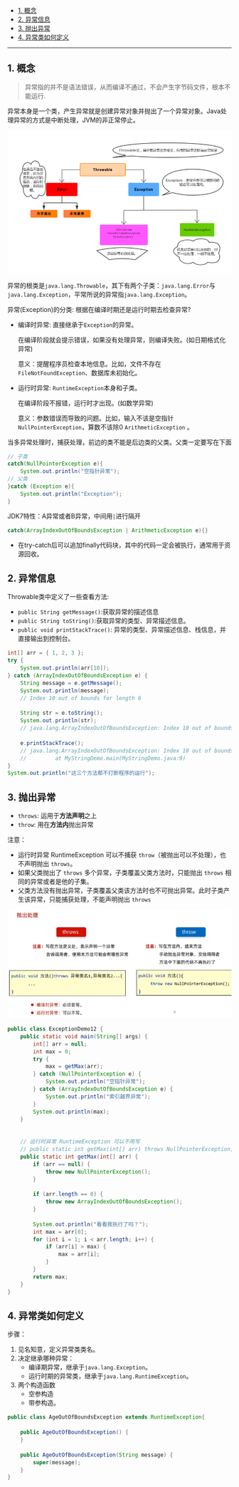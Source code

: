- [1. 概念](#1-概念)
- [2. 异常信息](#2-异常信息)
- [3. 抛出异常](#3-抛出异常)
- [4. 异常类如何定义](#4-异常类如何定义)

---
## 1. 概念

> 异常指的并不是语法错误，从而编译不通过，不会产生字节码文件，根本不能运行.

异常本身是一个类，产生异常就是创建异常对象并抛出了一个异常对象。Java处理异常的方式是中断处理，JVM的非正常停止。

![Alt text](../../../images/image-54.png)

异常的根类是`java.lang.Throwable`，其下有两个子类：`java.lang.Error`与`java.lang.Exception`，平常所说的异常指`java.lang.Exception`。

异常(Exception)的分类: 根据在编译时期还是运行时期去检查异常?

- 编译时异常: 直接继承于`Exception`的异常。
    
    在编译阶段就会提示错误，如果没有处理异常，则编译失败。(如日期格式化异常)

    意义：提醒程序员检查本地信息。比如，文件不存在 `FileNotFoundException`、数据库未初始化。

- 运行时异常: `RuntimeException`本身和子类。
    
    在编译阶段不报错，运行时才出现。(如数学异常)

    意义：参数错误而导致的问题。比如，输入不该是空指针 `NullPointerException`，算数不该除0 `ArithmeticException` 。


当多异常处理时，捕获处理，前边的类不能是后边类的父类。父类一定要写在下面
```java
// 子类
catch(NullPointerException e){
    System.out.println("空指针异常");
// 父类
}catch (Exception e){
    System.out.println("Exception");
}
```
JDK7特性：A异常或者B异常，中间用`|`进行隔开
```java
catch(ArrayIndexOutOfBoundsException | ArithmeticException e){}
```
- 在try-catch后可以追加finally代码块，其中的代码一定会被执行，通常用于资源回收。
## 2. 异常信息

Throwable类中定义了一些查看方法:

- `public String getMessage()`:获取异常的描述信息
- `public String toString()`:获取异常的类型、异常描述信息。
- `public void printStackTrace()`: 异常的类型、异常描述信息、栈信息，并直接输出到控制台。

```java
int[] arr = { 1, 2, 3 };
try {
    System.out.println(arr[10]);
} catch (ArrayIndexOutOfBoundsException e) {
    String message = e.getMessage();
    System.out.println(message);
    // Index 10 out of bounds for length 6

    String str = e.toString();
    System.out.println(str);
    // java.lang.ArrayIndexOutOfBoundsException: Index 10 out of bounds for length 6

    e.printStackTrace();
    // java.lang.ArrayIndexOutOfBoundsException: Index 10 out of bounds for length 3
    //         at MyStringDemo.main(MyStringDemo.java:9)
}
System.out.println("这三个方法都不打断程序的运行");
```

## 3. 抛出异常
- `throws`: 运用于**方法声明**之上
- `throw`: 用在**方法内**抛出异常

注意：
- 运行时异常 RuntimeException 可以不捕获 `throw`（被抛出可以不处理），也不声明抛出 `throws`。
- 如果父类抛出了 `throws` 多个异常，子类覆盖父类方法时，只能抛出 `throws` 相同的异常或者是他的子集。
- 父类方法没有抛出异常，子类覆盖父类该方法时也不可抛出异常。此时子类产生该异常，只能捕获处理，不能声明抛出 `throws`

![Alt text](../../../images/image-55.png)

```java
public class ExceptionDemo12 {
    public static void main(String[] args) {
        int[] arr = null;
        int max = 0;
        try {
            max = getMax(arr);
        } catch (NullPointerException e) {
            System.out.println("空指针异常");
        } catch (ArrayIndexOutOfBoundsException e) {
            System.out.println("索引越界异常");
        }
        System.out.println(max);
    }

    
    // 运行时异常 RuntimeException 可以不用写
    // public static int getMax(int[] arr) throws NullPointerException, ArrayIndexOutOfBoundsException {
    public static int getMax(int[] arr) {
        if (arr == null) {
            throw new NullPointerException();
        }

        if (arr.length == 0) {
            throw new ArrayIndexOutOfBoundsException();
        }

        System.out.println("看看我执行了吗？");
        int max = arr[0];
        for (int i = 1; i < arr.length; i++) {
            if (arr[i] > max) {
                max = arr[i];
            }
        }
        return max;
    }
}
```

## 4. 异常类如何定义

步骤：
1. 见名知意，定义异常类类名。
2. 决定继承哪种异常：
   - 编译期异常，继承于`java.lang.Exception`。
   - 运行时期的异常类，继承于`java.lang.RuntimeException`。
3. 两个构造函数
   - 空参构造
   - 带参构造。


```java
public class AgeOutOfBoundsException extends RuntimeException{

    public AgeOutOfBoundsException() {
    }

    public AgeOutOfBoundsException(String message) {
        super(message);
    }
}

```